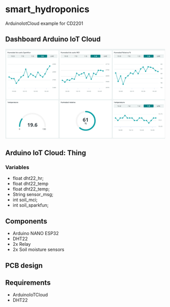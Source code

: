 # smart_hydroponics
ArduinoIotCloud example for CD2201
## Dashboard Arduino IoT Cloud

<img src="dashboard_arduino_iot_cloud.png" width="800">

## Arduino IoT Cloud: Thing

### Variables
- float dht22_hr;
- float dht22_temp
- float dht22_temp;
- String sensor_msg;
- int soil_mci;
- int soil_sparkfun;


## Components
- Arduino NANO ESP32
- DHT22
- 2x Relay
- 2x Soil moisture sensors



## PCB design


## Requirements
- ArduinoIoTCloud
- DHT22
